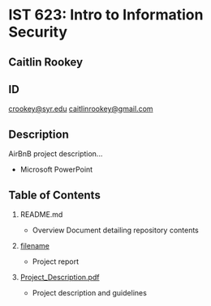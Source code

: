 # IST 623: Intro to Information Security
## Caitlin Rookey
## ID #

crookey@syr.edu
caitlinrookey@gmail.com

## Description

AirBnB project description...

* Microsoft PowerPoint

## Table of Contents

1. README.md 
    - Overview Document detailing repository contents

4. [filename](link)
    - Project report
  
5. [Project_Description.pdf](link)
    - Project description and guidelines
